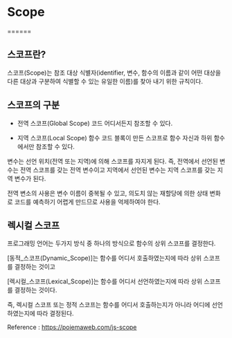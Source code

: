 # Scope
======

## 스코프란?

스코프(Scope)는 참조 대상 식별자(identifier, 변수, 함수의 이름과 같이
어떤 대상을 다른 대상과 구분하여 식별할 수 있는 유일한 이름)를 찾아
내기 위한 규칙이다.

## 스코프의 구분

- 전역 스코프(Global Scope)
  코드 어디서든지 참조할 수 있다.

- 지역 스코프(Local Scope)
  함수 코드 블록이 만든 스코프로 함수 자신과 하위 함수에서만
  참조할 수 있다.

변수는 선언 위치(전역 또는 지역)에 의해 스코프를 자지게 된다.
즉, 전역에서 선언된 변수는 전역 스코프를 갖는 전역 변수이고
지역에서 선언된 변수는 지역 스코프를 갖는 지역 변수가 된다.

전역 변소의 사용은 변수 이름이 중복될 수 있고, 의도치 않는 재할당에 의한 상태 변화로
코드를 예측하기 어렵게 만드므로 사용을 억제하여야 한다.

## 렉시컬 스코프

프로그래밍 언어는 두가지 방식 중 하나의 방식으로 함수의 상위 스코프를 결정한다.

[동적_스코프(Dynamic_Scope)]는 함수를 어디서 호출하였는지에 따라
상위 스코프를 결정하는 것이고

[렉시컬_스코프(Lexical_Scope)]는 함수를 어디서 선언하였는지에 따라
상위 스코프를 결정하는 것이다.

즉, 렉시컬 스코프 또는 정적 스코프는 함수를 어디서 호출하는지가 아니라
어디에 선언하였는지에 따라 결정된다.


Reference :
https://poiemaweb.com/js-scope